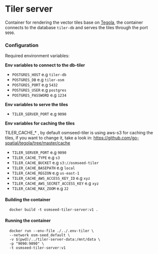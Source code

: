 # Tiler server

Container for rendering the vector tiles base on [Tegola](https://github.com/go-spatial/tegola), the container connects to the database `tiler-db` and serves the tiles through the port `9090`.


### Configuration

Required environment variables:

 **Env variables to connect to the db-tiler**

- `POSTGRES_HOST` e.g `tiler-db`
- `POSTGRES_DB` e.g `tiler-osm`
- `POSTGRES_PORT` e.g `5432`
- `POSTGRES_USER` e.g `postgres`
- `POSTGRES_PASSWORD` e.g `1234`

**Env variables  to serve the tiles**

- `TILER_SERVER_PORT` e.g `9090`

**Env variables for caching the tiles**

TILER_CACHE_* , by default osmseed-tiler is using aws-s3 for caching the tiles, if you want to change it, take a look in: https://github.com/go-spatial/tegola/tree/master/cache

- `TILER_SERVER_PORT` e.g `9090`
- `TILER_CACHE_TYPE` e.g `s3`
- `TILER_CACHE_BUCKET` e.g `s3://osmseed-tiler`
- `TILER_CACHE_BASEPATH` e.g `local`
- `TILER_CACHE_REGION` e.g `us-east-1`
- `TILER_CACHE_AWS_ACCESS_KEY_ID` e.g `xyz`
- `TILER_CACHE_AWS_SECRET_ACCESS_KEY` e.g `xyz`
- `TILER_CACHE_MAX_ZOOM` e.g `22`

#### Building the container

```
  docker build -t osmseed-tiler-server:v1 .
```

#### Running the container

```
  docker run --env-file ./../.env-tiler \
  --network osm-seed_default \
  -v $(pwd)/../tiler-server-data:/mnt/data \
  -p "9090:9090" \
  -t osmseed-tiler-server:v1
```